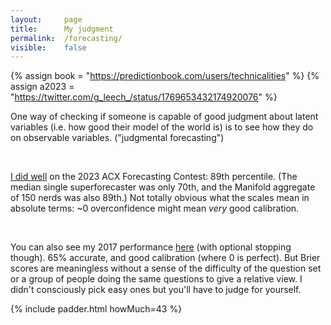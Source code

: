 ```yaml
---
layout:     page
title:      My judgment
permalink:  /forecasting/
visible:    false
---
```


{%  assign book = "https://predictionbook.com/users/technicalities"    %}
{%  assign a2023 = "https://twitter.com/g_leech_/status/1769653432174920076"    %}


One way of checking if someone is capable of good judgment about latent variables (i.e. how good their model of the world is) is to see how they do on observable variables. ("judgmental forecasting")

<br>

<a href="{{a2023}}">I did well</a> on the 2023 ACX Forecasting Contest: 89th percentile. (The median single superforecaster was only 70th, and the Manifold aggregate of 150 nerds was also 89th.) Not totally obvious what the scales mean in absolute terms: ~0 overconfidence might mean _very_ good calibration.

<br>

You can also see my 2017 performance <a href="{{book}}">here</a> (with optional stopping though). 65% accurate, and good calibration (where 0 is perfect). But Brier scores are meaningless without a sense of the difficulty of the question set or a group of people doing the same questions to give a relative view. I didn't consciously pick easy ones but you'll have to judge for yourself.



{%  include padder.html     howMuch=43  %}